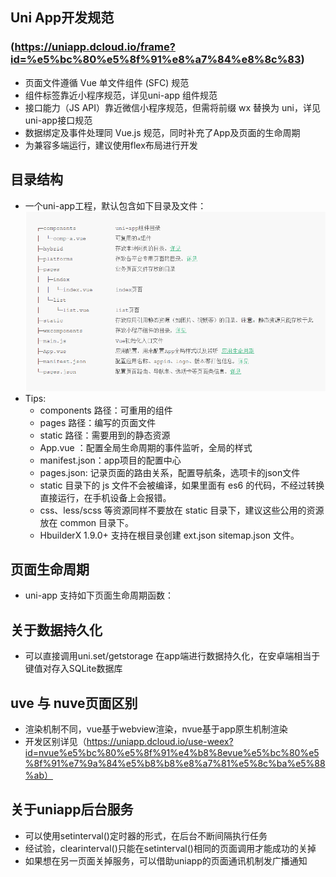 ## Uni App开发规范
### (https://uniapp.dcloud.io/frame?id=%e5%bc%80%e5%8f%91%e8%a7%84%e8%8c%83)
- 页面文件遵循 Vue 单文件组件 (SFC) 规范
- 组件标签靠近小程序规范，详见uni-app 组件规范
- 接口能力（JS API）靠近微信小程序规范，但需将前缀 wx 替换为 uni，详见uni-app接口规范
- 数据绑定及事件处理同 Vue.js 规范，同时补充了App及页面的生命周期
- 为兼容多端运行，建议使用flex布局进行开发

## 目录结构
- 一个uni-app工程，默认包含如下目录及文件：
    ![img](img/Content.png)
- Tips:
    - components 路径：可重用的组件
    - pages 路径：编写的页面文件
    - static 路径：需要用到的静态资源
    - App.vue ：配置全局生命周期的事件监听，全局的样式
    - manifest.json：app项目的配置中心
    - pages.json: 记录页面的路由关系，配置导航条，选项卡的json文件
    - static 目录下的 js 文件不会被编译，如果里面有 es6 的代码，不经过转换直接运行，在手机设备上会报错。
    - css、less/scss 等资源同样不要放在 static 目录下，建议这些公用的资源放在 common 目录下。
    - HbuilderX 1.9.0+ 支持在根目录创建 ext.json sitemap.json 文件。

## 页面生命周期

- uni-app 支持如下页面生命周期函数：

## 关于数据持久化
- 可以直接调用uni.set/getstorage 在app端进行数据持久化，在安卓端相当于键值对存入SQLite数据库

## uve 与 nuve页面区别
- 渲染机制不同，vue基于webview渲染，nvue基于app原生机制渲染
- 开发区别详见（https://uniapp.dcloud.io/use-weex?id=nvue%e5%bc%80%e5%8f%91%e4%b8%8evue%e5%bc%80%e5%8f%91%e7%9a%84%e5%b8%b8%e8%a7%81%e5%8c%ba%e5%88%ab）

## 关于uniapp后台服务
- 可以使用setinterval()定时器的形式，在后台不断间隔执行任务
- 经试验，clearinterval()只能在setinterval()相同的页面调用才能成功的关掉
- 如果想在另一页面关掉服务，可以借助uniapp的页面通讯机制发广播通知